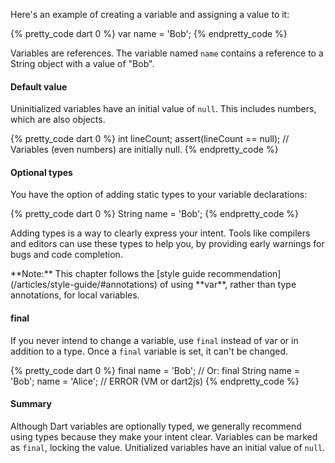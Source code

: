 Here's an example of creating a variable and assigning a value to it:

{% pretty_code dart 0 %}
var name = 'Bob';
{% endpretty_code %}

Variables are references. The variable named `name` contains a reference
to a String object with a value of "Bob".

#### Default value

Uninitialized variables have an initial value of `null`. This includes numbers,
which are also objects.

{% pretty_code dart 0 %}
int lineCount;
assert(lineCount == null); // Variables (even numbers) are initially null.
{% endpretty_code %}

#### Optional types

You have the option of adding static types to your variable declarations:

{% pretty_code dart 0 %}
String name = 'Bob';
{% endpretty_code %}

Adding types is a way to clearly express your intent.
Tools like compilers and editors can use these types to
help you, by providing early warnings for bugs and code completion.

<aside class="note" markdown="1">
  **Note:** This chapter follows the
  [style guide recommendation](/articles/style-guide/#annotations)
  of using **var**, rather than type annotations, for local variables.
</aside>

#### final

If you never intend to change a variable, use `final` instead of var or in
addition to a type. Once a `final` variable is set, it can't be changed.

{% pretty_code dart 0 %}
final name = 'Bob'; // Or: final String name = 'Bob';
<span class="code-error">name = 'Alice';     // ERROR (VM or dart2js)</span>
{% endpretty_code %}

#### Summary

Although Dart variables are optionally typed,
we generally recommend using types
because they make your intent clear.
Variables can be marked as `final`, locking the value. Unitialized variables
have an initial value of `null`.
